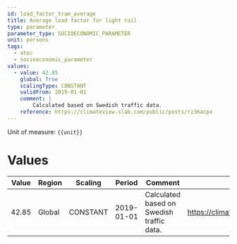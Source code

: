 ```yaml
---
id: load_factor_tram_average
title: Average load factor for light rail
type: parameter
parameter_type: SOCIOECONOMIC_PARAMETER
unit: persons
tags:
  - atoc
  - socioeconomic_parameter
values:
  - value: 42.85
    global: True
    scalingType: CONSTANT
    validFrom: 2019-01-01
    comment: |
        Calculated based on Swedish traffic data.
    reference: https://climateview.slab.com/public/posts/rz36acpx
---
```



Unit of measure: `{{unit}}`


# Values


| Value | Region | Scaling | Period | Comment | Reference |
|-------|--------|---------|--------|---------|-----------|
| 42.85 | Global | CONSTANT | 2019-01-01 | Calculated based on Swedish traffic data. | https://climateview.slab.com/public/posts/rz36acpx |


